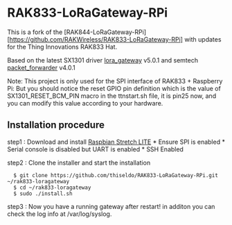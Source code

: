 # RAK833-LoRaGateway-RPi

This is a fork of the [RAK844-LoRaGateway-RPi][https://github.com/RAKWireless/RAK833-LoRaGateway-RPi] with updates for the Thing Innovations RAK833 Hat.

Based on the latest SX1301 driver [lora_gateway](https://github.com/Lora-net/lora_gateway) v5.0.1 and semtech [packet_forwarder](https://github.com/Lora-net/packet_forwarder) v4.0.1  

Note: This project is only used for the SPI interface of RAK833 + Raspberry Pi:
But you should notice the reset GPIO pin definition which is the value of SX1301_RESET_BCM_PIN macro in the ttnstart.sh file, it is pin25 now, and you can modify this value according to your hardware.

##	Installation procedure

step1 : Download and install [Raspbian Stretch LITE](https://www.raspberrypi.org/downloads/raspbian/) 
      * Ensure SPI is enabled
      * Serial console is disabled but UART is enabled
      * SSH Enabled

step2 : Clone the installer and start the installation

      $ git clone https://github.com/thiseldo/RAK833-LoRaGateway-RPi.git ~/rak833-loragateway
      $ cd ~/rak833-loragateway
      $ sudo ./install.sh

step3 : Now you have a running gateway after restart! in additon you can check the log info at /var/log/syslog.
